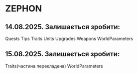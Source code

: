# ZEPHON

## 14.08.2025. Залишається зробити:

Quests
Tips
Traits
Units
Upgrades
Weapons
WorldParameters

## 15.08.2025. Залишається зробити:

Traits(частина перекладена)
WorldParameters
